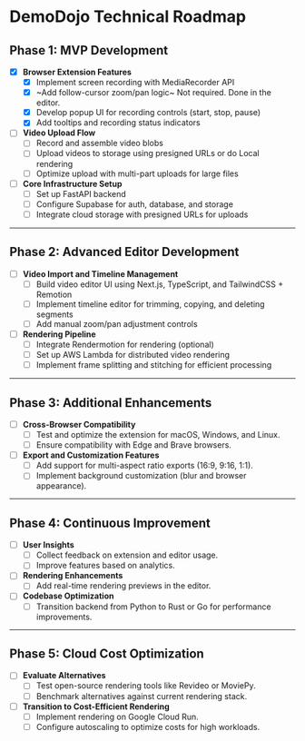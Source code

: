 # DemoDojo Technical Roadmap

## Phase 1: MVP Development
- [x] **Browser Extension Features**
  - [x] Implement screen recording with MediaRecorder API
  - [x] ~Add follow-cursor zoom/pan logic~ Not required. Done in the editor.
  - [x] Develop popup UI for recording controls (start, stop, pause)
  - [x] Add tooltips and recording status indicators

- [ ] **Video Upload Flow**
  - [ ] Record and assemble video blobs
  - [ ] Upload videos to storage using presigned URLs or do Local rendering
  - [ ] Optimize upload with multi-part uploads for large files

- [ ] **Core Infrastructure Setup**
  - [ ] Set up FastAPI backend
  - [ ] Configure Supabase for auth, database, and storage
  - [ ] Integrate cloud storage with presigned URLs for uploads

---

## Phase 2: Advanced Editor Development
- [ ] **Video Import and Timeline Management**
  - [ ] Build video editor UI using Next.js, TypeScript, and TailwindCSS + Remotion
  - [ ] Implement timeline editor for trimming, copying, and deleting segments
  - [ ] Add manual zoom/pan adjustment controls

- [ ] **Rendering Pipeline**
  - [ ] Integrate Rendermotion for rendering (optional)
  - [ ] Set up AWS Lambda for distributed video rendering
  - [ ] Implement frame splitting and stitching for efficient processing

---

## Phase 3: Additional Enhancements
- [ ] **Cross-Browser Compatibility**
  - [ ] Test and optimize the extension for macOS, Windows, and Linux.
  - [ ] Ensure compatibility with Edge and Brave browsers.

- [ ] **Export and Customization Features**
  - [ ] Add support for multi-aspect ratio exports (16:9, 9:16, 1:1).
  - [ ] Implement background customization (blur and browser appearance).

---

## Phase 4: Continuous Improvement
- [ ] **User Insights**
  - [ ] Collect feedback on extension and editor usage.
  - [ ] Improve features based on analytics.

- [ ] **Rendering Enhancements**
  - [ ] Add real-time rendering previews in the editor.

- [ ] **Codebase Optimization**
  - [ ] Transition backend from Python to Rust or Go for performance improvements.

---

## Phase 5: Cloud Cost Optimization
- [ ] **Evaluate Alternatives**
  - [ ] Test open-source rendering tools like Revideo or MoviePy.
  - [ ] Benchmark alternatives against current rendering stack.

- [ ] **Transition to Cost-Efficient Rendering**
  - [ ] Implement rendering on Google Cloud Run.
  - [ ] Configure autoscaling to optimize costs for high workloads.
